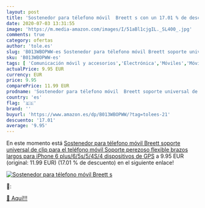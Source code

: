 ```yaml
---
layout: post
title: 'Sostenedor para télefono móvil  Breett s con un 17.01 % de descuento'
date: 2020-07-03 13:31:55
image: 'https://m.media-amazon.com/images/I/51aBl1cjgIL._SL400_.jpg'
comments: true
category: ofertas
author: 'tole.es'
slug: 'B013WBOPWW-es Sostenedor para télefono móvil Breett soporte universal de...'
sku: 'B013WBOPWW-es'
tags: [ 'Comunicación móvil y accesorios','Electrónica','Móviles','Móviles y smartphones libres','iphone', ]
actualPrice: 9.95 EUR
currency: EUR
price: 9.95
comparePrice: 11.99 EUR
prodname: 'Sostenedor para télefono móvil  Breett soporte universal de clip para el teléfono móvil Soporte perezoso flexible brazos largos para iPhone 6 plus/6/5s/5/4S/4  dispositivos de GPS'
country: 'es'
flag: '🇪🇸'
brand: ''
buyurl: 'https://www.amazon.es/dp/B013WBOPWW/?tag=tolees-21'
descuento: '17.01'
average: '9.95'
---
```


En este momento está [Sostenedor para télefono móvil  Breett soporte universal de clip para el teléfono móvil Soporte perezoso flexible brazos largos para iPhone 6 plus/6/5s/5/4S/4  dispositivos de GPS](https://www.amazon.es/dp/B013WBOPWW/?tag=tolees-21) a 9.95 EUR (original: 11.99 EUR) (17.01 %  de descuento) en el siguiente enlace!

[![Sostenedor para télefono móvil  Breett s](https://m.media-amazon.com/images/I/51aBl1cjgIL._SL400_.jpg)](https://www.amazon.es/dp/B013WBOPWW/?tag=tolees-21)

🔎:


[🛒 Aquí!!!](https://www.amazon.es/dp/B013WBOPWW/?tag=tolees-21)
